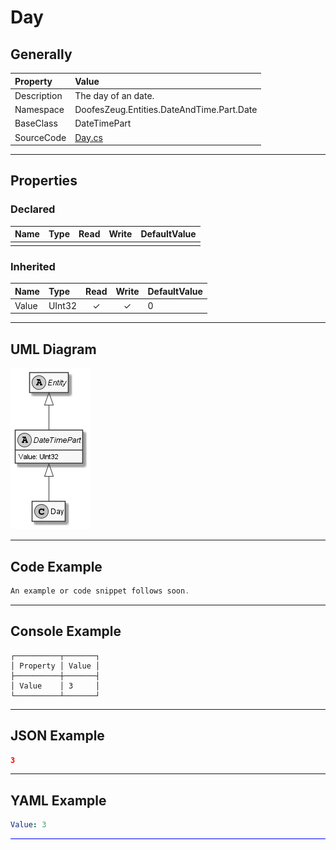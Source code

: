 ﻿# Day

## Generally

|Property|Value|
|:-|:-|
|Description|The day of an date.|
|Namespace|DoofesZeug.Entities.DateAndTime.Part.Date|
|BaseClass|DateTimePart|
|SourceCode|[Day.cs](../../../../DoofesZeug.Library/Src/Entities/DateAndTime/Part/Date/Day.cs)|

---

## Properties

### Declared

|Name|Type|Read|Write|DefaultValue|
|:---|:---|:--:|:---:|:-----------|
|    |    |    |     |            |

### Inherited

|Name|Type|Read|Write|DefaultValue|
|:---|:---|:--:|:---:|:-----------|
|Value|UInt32|&#x2713;|&#x2713;|0|

---

## UML Diagram

![Day.png](./Day.png "Day")

---

## Code Example

```cs
An example or code snippet follows soon.
```

---

## Console Example

```console
┌──────────┬───────┐
│ Property │ Value │
├──────────┼───────┤
│ Value    │ 3     │
└──────────┴───────┘
```

---

## JSON Example

```json
3
```

---

## YAML Example

```yaml
Value: 3
```

<hr style="background: blue;" />
